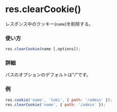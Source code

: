 # res.clearCookie()

レスポンス中のクッキー(`name`)を削除する。

### 使い方

```js
res.clearCookie(name [,options]);
```

### 詳細

パスのオプションのデフォルトは"/"です。


### 例
```javascript
res.cookie('name', 'tobi', { path: '/admin' });
res.clearCookie('name', { path: '/admin' });
```







<docmeta name="uniqueID" value="resclearCookie314533">
<docmeta name="displayName" value="res.clearCookie()">

